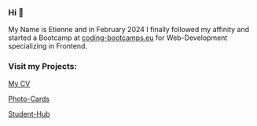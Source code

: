 ### Hi 👋

My Name is Etienne and in February 2024 I finally followed my affinity and started a Bootcamp at [coding-bootcamps.eu](https://www.coding-bootcamps.eu) for Web-Development specializing in Frontend.

### Visit my Projects:
[My CV](https://3ddy1337.github.io/cv-etienne/)

[Photo-Cards](https://3ddy1337.github.io/photo-card/)

[Student-Hub](https://3ddy1337.github.io/Student-Hub/)


<!--
**3ddy1337/3ddy1337** is a ✨ _special_ ✨ repository because its `README.md` (this file) appears on your GitHub profile.

Here are some ideas to get you started:

- 🔭 I’m currently working on ...
- 🌱 I’m currently learning ...
- 👯 I’m looking to collaborate on ...
- 🤔 I’m looking for help with ...
- 💬 Ask me about ...
- 📫 How to reach me: ...
- 😄 Pronouns: ...
- ⚡ Fun fact: ...
-->
